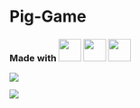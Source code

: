 # Pig-Game
### Made with <img src="https://img.shields.io/badge/html-%23239120.svg?&style=flat-square&logo=html5&logoColor=white" height=40/> <img src="https://img.shields.io/badge/javascript%20-%23323330.svg?&style=for-the-badge&logo=javascript&logoColor=%23F7DF1E" height=40/> <img src="https://img.shields.io/badge/css-%23239120.svg?&style=flat-square&logo=css3&logoColor=white" height=40/>

![](https://github.com/aman-1998/Pig-Game/blob/master/images/Pig.PNG)


![](https://github.com/aman-1998/Pig-Game/blob/master/images/pig2.PNG)
